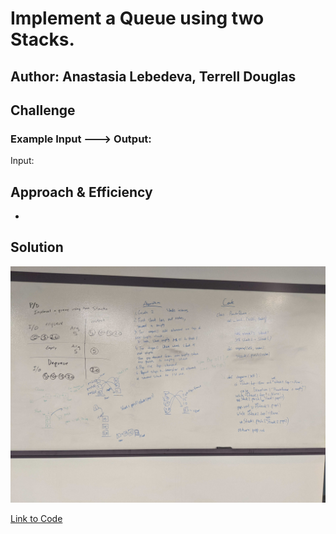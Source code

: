 # Implement a Queue using two Stacks.

## Author: Anastasia Lebedeva, Terrell Douglas

## Challenge


### Example Input ---> Output:
Input:



## Approach & Efficiency
*


## Solution
![Whiteboard Solution](https://github.com/nastinsk/python-data-structures-and-algorithms/blob/master/assets/queue-with-stacks.jpg)

[Link to Code](https://github.com/nastinsk/python-data-structures-and-algorithms/blob/master/challenges/queue_with_stacks/queue_with_stacks.py)
